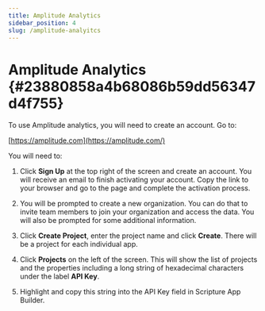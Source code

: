 ```yaml
---
title: Amplitude Analytics
sidebar_position: 4
slug: /amplitude-analyitcs
---
```


# Amplitude Analytics {#23880858a4b68086b59dd56347d4f755}

To use Amplitude analytics, you will need to create an account. Go to:

[https://amplitude.com](https://amplitude.com/)

You will need to:

1. Click **Sign Up** at the top right of the screen and create an account. You will receive an email to finish activating your account. Copy the link to your browser and go to the page and complete the activation process.

2. You will be prompted to create a new organization. You can do that to invite team members to join your organization and access the data. You will also be prompted for some additional information.

3. Click **Create Project**, enter the project name and click **Create**. There will be a project for each individual app.

4. Click **Projects** on the left of the screen. This will show the list of projects and the properties including a long string of hexadecimal characters under the label **API Key**.

5. Highlight and copy this string into the API Key field in Scripture App Builder.

